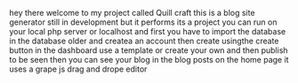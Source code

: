 hey there welcome to my project called Quill craft this is a blog site generator still in development but it performs its a project you can run on your local php server or localhost and first you have to import the database in the database older and createa an account then create usingthe create button in the dashboard use a template or create your own and then publish to be seen then you can see your blog in the blog posts on the home page it uses a grape js drag and drope editor
